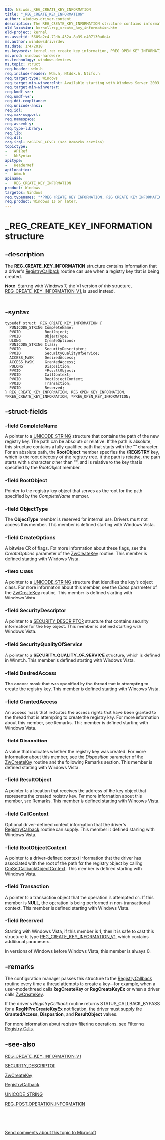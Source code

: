 ```yaml
---
UID: NS:wdm._REG_CREATE_KEY_INFORMATION
title: "_REG_CREATE_KEY_INFORMATION"
author: windows-driver-content
description: The REG_CREATE_KEY_INFORMATION structure contains information that a driver's RegistryCallback routine can use when a registry key that is being created.
old-location: kernel\reg_create_key_information.htm
old-project: kernel
ms.assetid: 5609a2c4-71db-432a-8a39-e407130a6e4c
ms.author: windowsdriverdev
ms.date: 1/4/2018
ms.keywords: kernel.reg_create_key_information, PREG_OPEN_KEY_INFORMATION, REG_CREATE_KEY_INFORMATION structure [Kernel-Mode Driver Architecture], REG_OPEN_KEY_INFORMATION, PREG_CREATE_KEY_INFORMATION structure pointer [Kernel-Mode Driver Architecture], PREG_OPEN_KEY_INFORMATION structure pointer [Kernel-Mode Driver Architecture], *PREG_CREATE_KEY_INFORMATION, *PREG_OPEN_KEY_INFORMATION, kstruct_d_08c0de2c-94fb-4c4f-888c-e3485f213224.xml, wdm/PREG_CREATE_KEY_INFORMATION, REG_OPEN_KEY_INFORMATION structure [Kernel-Mode Driver Architecture], REG_CREATE_KEY_INFORMATION, wdm/PREG_OPEN_KEY_INFORMATION, wdm/REG_CREATE_KEY_INFORMATION, _REG_CREATE_KEY_INFORMATION, wdm/REG_OPEN_KEY_INFORMATION, PREG_CREATE_KEY_INFORMATION
ms.prod: windows-hardware
ms.technology: windows-devices
ms.topic: struct
req.header: wdm.h
req.include-header: Wdm.h, Ntddk.h, Ntifs.h
req.target-type: Windows
req.target-min-winverclnt: Available starting with Windows Server 2003, but some structure members are available only in Windows Vista and later versions.
req.target-min-winversvr: 
req.kmdf-ver: 
req.umdf-ver: 
req.ddi-compliance: 
req.unicode-ansi: 
req.idl: 
req.max-support: 
req.namespace: 
req.assembly: 
req.type-library: 
req.lib: 
req.dll: 
req.irql: PASSIVE_LEVEL (see Remarks section)
topictype:
-	APIRef
-	kbSyntax
apitype:
-	HeaderDef
apilocation:
-	Wdm.h
apiname:
-	REG_CREATE_KEY_INFORMATION
product: Windows
targetos: Windows
req.typenames: "*PREG_CREATE_KEY_INFORMATION, REG_CREATE_KEY_INFORMATION, REG_OPEN_KEY_INFORMATION, *PREG_OPEN_KEY_INFORMATION"
req.product: Windows 10 or later.
---
```


# _REG_CREATE_KEY_INFORMATION structure


## -description


The <b>REG_CREATE_KEY_INFORMATION</b> structure contains information that a driver's <a href="https://msdn.microsoft.com/library/windows/hardware/ff560903">RegistryCallback</a> routine can use when a registry key that is being created.
<div class="alert"><b>Note</b>  Starting with Windows 7, the V1 version of this structure, <a href="..\wdm\ns-wdm-_reg_create_key_information_v1.md">REG_CREATE_KEY_INFORMATION_V1</a>, is used instead.</div><div> </div>

## -syntax


````
typedef struct _REG_CREATE_KEY_INFORMATION {
  PUNICODE_STRING CompleteName;
  PVOID           RootObject;
  PVOID           ObjectType;
  ULONG           CreateOptions;
  PUNICODE_STRING Class;
  PVOID           SecurityDescriptor;
  PVOID           SecurityQualityOfService;
  ACCESS_MASK     DesiredAccess;
  ACCESS_MASK     GrantedAccess;
  PULONG          Disposition;
  PVOID           *ResultObject;
  PVOID           CallContext;
  PVOID           RootObjectContext;
  PVOID           Transaction;
  PVOID           Reserved;
} REG_CREATE_KEY_INFORMATION, REG_OPEN_KEY_INFORMATION, *PREG_CREATE_KEY_INFORMATION, *PREG_OPEN_KEY_INFORMATION;
````


## -struct-fields




### -field CompleteName

A pointer to a <a href="..\wudfwdm\ns-wudfwdm-_unicode_string.md">UNICODE_STRING</a> structure that contains the path of the new registry key. The path can be absolute or relative. If the path is absolute, this structure contains a fully qualified path that starts with the "\" character. For an absolute path, the <b>RootObject</b> member specifies the <b>\REGISTRY</b> key, which is the root directory of the registry tree. If the path is relative, the path starts with a character other than "\", and is relative to the key that is specified by the <i>RootObject</i> member.


### -field RootObject

Pointer to the registry key object that serves as the root for the path specified by the <i>CompleteName</i> member.


### -field ObjectType

The <b>ObjectType</b> member is reserved for internal use. Drivers must not access this member. This member is defined starting with Windows Vista.


### -field CreateOptions

A bitwise OR of flags. For more information about these flags, see the <i>CreateOptions</i> parameter of the <a href="..\wdm\nf-wdm-zwcreatekey.md">ZwCreateKey</a> routine. This member is defined starting with Windows Vista.


### -field Class

A pointer to a <a href="..\wudfwdm\ns-wudfwdm-_unicode_string.md">UNICODE_STRING</a> structure that identifies the key's object class. For more information about this member, see the <i>Class</i> parameter of the <a href="..\wdm\nf-wdm-zwcreatekey.md">ZwCreateKey</a> routine. This member is defined starting with Windows Vista.


### -field SecurityDescriptor

A pointer to a <a href="..\ntifs\ns-ntifs-_security_descriptor.md">SECURITY_DESCRIPTOR</a> structure that contains security information for the key object. This member is defined starting with Windows Vista.


### -field SecurityQualityOfService

A pointer to a <b>SECURITY_QUALITY_OF_SERVICE</b> structure, which is defined in Winnt.h. This member is defined starting with Windows Vista.


### -field DesiredAccess

The access mask that was specified by the thread that is attempting to create the registry key. This member is defined starting with Windows Vista.


### -field GrantedAccess

An access mask that indicates the access rights that have been granted to the thread that is attempting to create the registry key. For more information about this member, see Remarks. This member is defined starting with Windows Vista.


### -field Disposition

A value that indicates whether the registry key was created. For more information about this member, see the <i>Disposition</i> parameter of the <a href="..\wdm\nf-wdm-zwcreatekey.md">ZwCreateKey</a> routine and the following Remarks section. This member is defined starting with Windows Vista.


### -field ResultObject

A pointer to a location that receives the address of the key object that represents the created registry key. For more information about this member, see Remarks. This member is defined starting with Windows Vista.


### -field CallContext

Optional driver-defined context information that the driver's <a href="https://msdn.microsoft.com/library/windows/hardware/ff560903">RegistryCallback</a> routine can supply. This member is defined starting with Windows Vista.


### -field RootObjectContext

A pointer to a driver-defined context information that the driver has associated with the root of the path for the registry object by calling <a href="..\wdm\nf-wdm-cmsetcallbackobjectcontext.md">CmSetCallbackObjectContext</a>. This member is defined starting with Windows Vista.


### -field Transaction

A pointer to a transaction object that the operation is attempted on. If this member is <b>NULL</b>, the operation is being performed in non-transactional context. This member is defined starting with Windows Vista.


### -field Reserved

Starting with Windows Vista, if this member is 1, then it is safe to cast this structure to type <a href="..\wdm\ns-wdm-_reg_create_key_information_v1.md">REG_CREATE_KEY_INFORMATION_V1</a>, which contains additional parameters.

In versions of Windows before Windows Vista, this member is always 0.


## -remarks



The configuration manager passes this structure to the <a href="https://msdn.microsoft.com/library/windows/hardware/ff560903">RegistryCallback</a> routine every time a thread attempts to create a key—for example, when a user-mode thread calls <b>RegCreateKey</b> or <b>RegCreateKeyEx</b> or when a driver calls <a href="..\wdm\nf-wdm-zwcreatekey.md">ZwCreateKey</a>.

If the driver's <i>RegistryCallback</i> routine returns STATUS_CALLBACK_BYPASS for a <b>RegNtPreCreateKeyEx</b> notification, the driver must supply the <b>GrantedAccess</b>, <b>Disposition</b>, and <b>ResultObject</b> values.

For more information about registry filtering operations, see <a href="https://msdn.microsoft.com/library/windows/hardware/ff545879">Filtering Registry Calls</a>.




## -see-also

<a href="..\wdm\ns-wdm-_reg_create_key_information_v1.md">REG_CREATE_KEY_INFORMATION_V1</a>



<a href="..\ntifs\ns-ntifs-_security_descriptor.md">SECURITY_DESCRIPTOR</a>



<a href="..\wdm\nf-wdm-zwcreatekey.md">ZwCreateKey</a>



<a href="https://msdn.microsoft.com/library/windows/hardware/ff560903">RegistryCallback</a>



<a href="..\wudfwdm\ns-wudfwdm-_unicode_string.md">UNICODE_STRING</a>



<a href="..\wdm\ns-wdm-_reg_post_operation_information.md">REG_POST_OPERATION_INFORMATION</a>



 

 

<a href="mailto:wsddocfb@microsoft.com?subject=Documentation%20feedback [kernel\kernel]:%20REG_CREATE_KEY_INFORMATION structure%20 RELEASE:%20(1/4/2018)&amp;body=%0A%0APRIVACY STATEMENT%0A%0AWe use your feedback to improve the documentation. We don't use your email address for any other purpose, and we'll remove your email address from our system after the issue that you're reporting is fixed. While we're working to fix this issue, we might send you an email message to ask for more info. Later, we might also send you an email message to let you know that we've addressed your feedback.%0A%0AFor more info about Microsoft's privacy policy, see http://privacy.microsoft.com/en-us/default.aspx." title="Send comments about this topic to Microsoft">Send comments about this topic to Microsoft</a>


